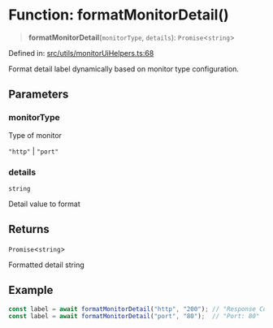 # Function: formatMonitorDetail()

> **formatMonitorDetail**(`monitorType`, `details`): `Promise`\<`string`\>

Defined in: [src/utils/monitorUiHelpers.ts:68](https://github.com/Nick2bad4u/Uptime-Watcher/blob/3cce0c3b352c8390536ca3c7399ece50a05faf18/src/utils/monitorUiHelpers.ts#L68)

Format detail label dynamically based on monitor type configuration.

## Parameters

### monitorType

Type of monitor

`"http"` | `"port"`

### details

`string`

Detail value to format

## Returns

`Promise`\<`string`\>

Formatted detail string

## Example

```typescript
const label = await formatMonitorDetail("http", "200"); // "Response Code: 200"
const label = await formatMonitorDetail("port", "80");  // "Port: 80"
```
